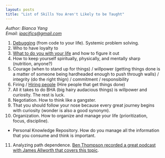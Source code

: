```yaml
---
layout: posts
title: "List of Skills You Aren't Likely to be Taught"
---
```

*Author: Bianca Yang*<br>
*Email: <a href="mailto:ipacifics@gmail.com?subject=Hello from the XDRT Blog">ipacifics@gmail.com</a>*<br>

1. [Debugging](https://danluu.com/anon-benchmark/) (from code to your life). Systemic problem solving.
2. Who to have loyalty to
3. [What to do you with your life](http://www.windsweptsoftware.net/rickoverthoughts.pdf) and how to figure it out
4. How to keep yourself spiritually, physically, and mentally sharp (nutrition, anyone?)
5. Courage (when to stand up for things) / willpower (getting things done is a
matter of someone being hardheaded enough to push through walls) / integrity
(do the right thign) / commitment / responsibility
6. Firing / [Hiring people](https://nav.al/build-a-team-that-ships) (Hire people that get things done)
7. All it takes to do BHA (big hairy audacious things) is willpower and curiosity. The rest is luck.
8. Negotiation. How to think like a gangster.
9. That you should follow your nose because every great journey begins with
curiosity (wonder is also a good synonym).
10. Organization. How to organize and manage your life (prioritization, focus, discipline).
 * Personal Knowledge Repository. How do you manage all the information that you consume and think is important.
11. Analyzing path dependence. [Ben Thompson recorded a great podcast with
James Allworth that covers this topic](https://stratechery.com/2020/exponent-podcast-the-water-we-swim-in/).
